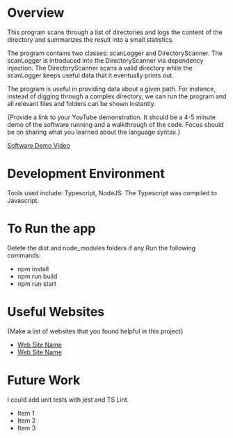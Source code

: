 # Overview

This program scans through a list of directories and logs the content of the directory and summarizes the result into a small statistics.

The program contains two classes: scanLogger and DirectoryScanner. The scanLogger is introduced into the DirectoryScanner via dependency injection. The DirectoryScanner scans a valid directory while the scanLogger keeps useful data that it eventually prints out.

The program is useful in providing data about a given path. For instance, instead of digging through a complex directory, we can run the program and all relevant files and folders can be shown instantly.

{Provide a link to your YouTube demonstration. It should be a 4-5 minute demo of the software running and a walkthrough of the code. Focus should be on sharing what you learned about the language syntax.}

[Software Demo Video](https://www.loom.com/share/8e2da45e72ed459e9312ac69527f103a?sid=e2f2c977-a773-4b04-805f-c03210de28fe)
# Development Environment
Tools used include: Typescript, NodeJS.
The Typescript was compiled to Javascript.

# To Run the app
Delete the dist and node_modules folders if any
Run the following commands:
- npm install
- npm run build
- npm run start

# Useful Websites

{Make a list of websites that you found helpful in this project}

- [Web Site Name](https://geeksforgeeks.org)
- [Web Site Name](https://nodejs.org)

# Future Work

I could add unit tests with jest and TS Lint.

- Item 1
- Item 2
- Item 3
